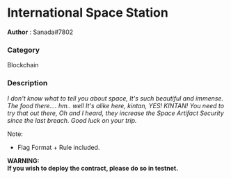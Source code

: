International Space Station
============

**Author** : Sanada#7802

### Category 
Blockchain

### Description
_I don't know what to tell you about space, It's such beautiful and immense. The food there.... hm.. well It's alike here,_   _kintan, YES! KINTAN! You need to try that out there, Oh and I heard, they increase the Space Artifact Security since the last_   _breach. Good luck on your trip._  

Note:    
- Flag Format + Rule included.

**WARNING:**  
**If you wish to deploy the contract, please do so in testnet.**